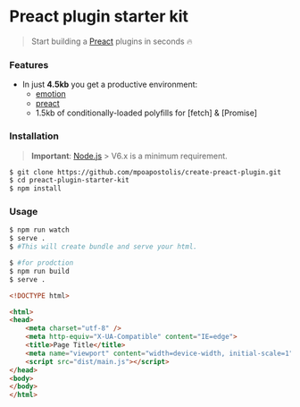 # Preact plugin starter kit

> Start building a [Preact] plugins in seconds 🔥

### Features

- In just **4.5kb** you get a productive environment:
  - [emotion]
  - [preact]
  - 1.5kb of conditionally-loaded polyfills for [fetch] & [Promise]

### Installation

> **Important**: [Node.js](https://nodejs.org/en/) > V6.x is a minimum requirement.

```sh
$ git clone https://github.com/mpoapostolis/create-preact-plugin.git
$ cd preact-plugin-starter-kit
$ npm install
```

### Usage

```sh
$ npm run watch
$ serve .
$ #This will create bundle and serve your html.
```

```sh
$ #for prodction
$ npm run build
$ serve .
```

```html
<!DOCTYPE html>

<html>
<head>
    <meta charset="utf-8" />
    <meta http-equiv="X-UA-Compatible" content="IE=edge">
    <title>Page Title</title>
    <meta name="viewport" content="width=device-width, initial-scale=1">
    <script src="dist/main.js"></script>
</head>
<body>
</body>
</html>
```

[emotion]: https://github.com/emotion-js/emotion
[preact]: https://github.com/developit/preact
